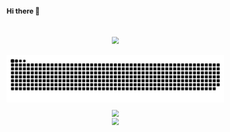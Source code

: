 ### Hi there 👋
<h1 align="center"> <img src="https://readme-typing-svg.herokuapp.com/?lines=console.log(%22Hello%2C%20Git hub!%22);今天也要加油哦!&center=true&size=27&color=orange"> </h1>

![snake](https://raw.githubusercontent.com/chumen-Lu/chumen-Lu/output/github-contribution-grid-snake.svg)

<div align="center"> <img src="https://visitor-badge.glitch.me/badge?page_id=chumen-Lu" /> </div>

<div align="center"> <img src="https://activity-graph.herokuapp.com/graph?username=chumen-Lu&theme=xcode" /> </div>



<!--
**chumen-Lu/chumen-Lu** is a ✨ _special_ ✨ repository because its `README.md` (this file) appears on your GitHub profile.

Here are some ideas to get you started:

- 🔭 I’m currently working on ...
- 🌱 I’m currently learning ...
- 👯 I’m looking to collaborate on ...
- 🤔 I’m looking for help with ...
- 💬 Ask me about ...
- 📫 How to reach me: ...
- 😄 Pronouns: ...
- ⚡ Fun fact: ...
-->
